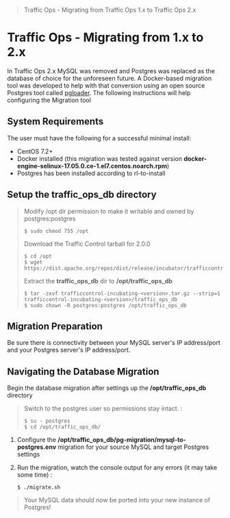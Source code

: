 > Traffic Ops - Migrating from Traffic Ops 1.x to Traffic Ops 2.x

Traffic Ops - Migrating from 1.x to 2.x
=======================================

In Traffic Ops 2.x MySQL was removed and Postgres was replaced as the
database of choice for the unforeseen future. A Docker-based migration
tool was developed to help with that conversion using an open source
Postgres tool called [pgloader](http://pgloader.io/). The following
instructions will help configuring the Migration tool

System Requirements
-------------------

The user must have the following for a successful minimal install:

-   CentOS 7.2+
-   Docker installed (this migration was tested against version
    **docker-engine-selinux-17.05.0.ce-1.el7.centos.noarch.rpm**)
-   Postgres has been installed according to rl-to-install

Setup the traffic\_ops\_db directory
------------------------------------

> Modify /opt dir permission to make it writable and owned by
> postgres:postgres
>
>     $ sudo chmod 755 /opt 
>
> Download the Traffic Control tarball for 2.0.0
>
>     $ cd /opt
>     $ wget https://dist.apache.org/repos/dist/release/incubator/trafficcontrol/<tarball_version>
>
> Extract the **traffic\_ops\_db** dir to **/opt/traffic\_ops\_db**
>
>     $ tar -zxvf trafficcontrol-incubating-<version>.tar.gz --strip=1 trafficcontrol-incubating-<version>/traffic_ops_db
>     $ sudo chown -R postgres:postgres /opt/traffic_ops_db

Migration Preparation
---------------------

Be sure there is connectivity between your MySQL server's IP
address/port and your Postgres server's IP address/port.

Navigating the Database Migration
---------------------------------

Begin the database migration after settings up the
**/opt/traffic\_ops\_db** directory

> Switch to the postgres user so permissions stay intact. :
>
>     $ su - postgres
>     $ cd /opt/traffic_ops_db/

1.  Configure the
    **/opt/traffic\_ops\_db/pg-migration/mysql-to-postgres.env**
    migration for your source MySQL and target Postgres settings
2.  Run the migration, watch the console output for any errors (it may
    take some time) :

        $ ./migrate.sh

> Your MySQL data should now be ported into your new instance of
> Postgres!
